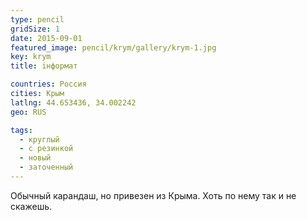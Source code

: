 ```yaml
---
type: pencil
gridSize: 1
date: 2015-09-01
featured_image: pencil/krym/gallery/krym-1.jpg
key: krym
title: iнформат

countries: Россия
cities: Крым
latlng: 44.653436, 34.002242
geo: RUS

tags:
  - круглый
  - с резинкой
  - новый
  - заточенный
---
```


Обычный карандаш, но привезен из Крыма. Хоть по нему так и не скажешь.
